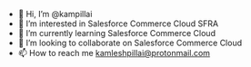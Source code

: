 - 👋 Hi, I’m @kampillai
- 👀 I’m interested in Salesforce Commerce Cloud SFRA
- 🌱 I’m currently learning Salesforce Commerce Cloud
- 💞️ I’m looking to collaborate on Salesforce Commerce Cloud
- 📫 How to reach me kamleshpillai@protonmail.com

<!---
kampillai/kampillai is a ✨ special ✨ repository because its `README.md` (this file) appears on your GitHub profile.
You can click the Preview link to take a look at your changes.
--->
